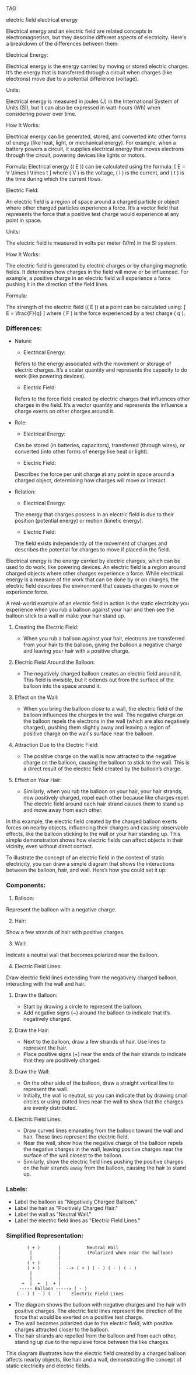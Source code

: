 TAG

electric field
electrical energy

Electrical energy and an electric field are related concepts in electromagnetism, but they describe different aspects of electricity. Here's a breakdown of the differences between them:

Electrical Energy:

Electrical energy is the energy carried by moving or stored electric charges. It’s the energy that is transferred through a circuit when charges (like electrons) move due to a potential difference (voltage).

Units:

Electrical energy is measured in joules (J) in the International System of Units (SI), but it can also be expressed in watt-hours (Wh) when considering power over time.

How It Works:

Electrical energy can be generated, stored, and converted into other forms of energy (like heat, light, or mechanical energy). For example, when a battery powers a circuit, it supplies electrical energy that moves electrons through the circuit, powering devices like lights or motors.

Formula:
Electrical energy (\( E \)) can be calculated using the formula:
     \[
     E = V \times I \times t
     \]
     where \( V \) is the voltage, \( I \) is the current, and \( t \) is the time during which the current flows.

Electric Field:

An electric field is a region of space around a charged particle or object where other charged particles experience a force. It’s a vector field that represents the force that a positive test charge would experience at any point in space.

Units:

The electric field is measured in volts per meter (V/m) in the SI system.

How It Works:

The electric field is generated by electric charges or by changing magnetic fields. It determines how charges in the field will move or be influenced. For example, a positive charge in an electric field will experience a force pushing it in the direction of the field lines.

Formula:

The strength of the electric field (\( E \)) at a point can be calculated using:
     \[
     E = \frac{F}{q}
     \]
     where \( F \) is the force experienced by a test charge \( q \).

### Differences:

- Nature:

  - Electrical Energy:

  Refers to the energy associated with the movement or storage of electric charges. It’s a scalar quantity and represents the capacity to do work (like powering devices).

  - Electric Field:

  Refers to the force field created by electric charges that influences other charges in the field. It’s a vector quantity and represents the influence a charge exerts on other charges around it.

- Role:

  - Electrical Energy:

  Can be stored (in batteries, capacitors), transferred (through wires), or converted (into other forms of energy like heat or light).

  - Electric Field:

  Describes the force per unit charge at any point in space around a charged object, determining how charges will move or interact.

- Relation:

  - Electrical Energy:

  The energy that charges possess in an electric field is due to their position (potential energy) or motion (kinetic energy).

  - Electric Field:

  The field exists independently of the movement of charges and describes the potential for charges to move if placed in the field.

Electrical energy is the energy carried by electric charges, which can be used to do work, like powering devices. An electric field is a region around charged objects where other charges experience a force. While electrical energy is a measure of the work that can be done by or on charges, the electric field describes the environment that causes charges to move or experience force.

A real-world example of an electric field in action is the static electricity you experience when you rub a balloon against your hair and then see the balloon stick to a wall or make your hair stand up.

1. Creating the Electric Field:

   - When you rub a balloon against your hair, electrons are transferred from your hair to the balloon, giving the balloon a negative charge and leaving your hair with a positive charge.

2. Electric Field Around the Balloon:

   - The negatively charged balloon creates an electric field around it. This field is invisible, but it extends out from the surface of the balloon into the space around it.

3. Effect on the Wall:

   - When you bring the balloon close to a wall, the electric field of the balloon influences the charges in the wall. The negative charge on the balloon repels the electrons in the wall (which are also negatively charged), pushing them slightly away and leaving a region of positive charge on the wall's surface near the balloon.

4. Attraction Due to the Electric Field:

   - The positive charge on the wall is now attracted to the negative charge on the balloon, causing the balloon to stick to the wall. This is a direct result of the electric field created by the balloon’s charge.

5. Effect on Your Hair:

   - Similarly, when you rub the balloon on your hair, your hair strands, now positively charged, repel each other because like charges repel. The electric field around each hair strand causes them to stand up and move away from each other.

In this example, the electric field created by the charged balloon exerts forces on nearby objects, influencing their charges and causing observable effects, like the balloon sticking to the wall or your hair standing up. This simple demonstration shows how electric fields can affect objects in their vicinity, even without direct contact.

To illustrate the concept of an electric field in the context of static electricity, you can draw a simple diagram that shows the interactions between the balloon, hair, and wall. Here’s how you could set it up:

### Components:

1. Balloon:

Represent the balloon with a negative charge.

2. Hair:

Show a few strands of hair with positive charges.

3. Wall:

Indicate a neutral wall that becomes polarized near the balloon.

4. Electric Field Lines:

Draw electric field lines extending from the negatively charged balloon, interacting with the wall and hair.

1. Draw the Balloon:

   - Start by drawing a circle to represent the balloon.
   - Add negative signs (−) around the balloon to indicate that it’s negatively charged.

2. Draw the Hair:

   - Next to the balloon, draw a few strands of hair. Use lines to represent the hair.
   - Place positive signs (+) near the ends of the hair strands to indicate that they are positively charged.

3. Draw the Wall:

   - On the other side of the balloon, draw a straight vertical line to represent the wall.
   - Initially, the wall is neutral, so you can indicate that by drawing small circles or using dotted lines near the wall to show that the charges are evenly distributed.

4. Electric Field Lines:

   - Draw curved lines emanating from the balloon toward the wall and hair. These lines represent the electric field.
   - Near the wall, show how the negative charge of the balloon repels the negative charges in the wall, leaving positive charges near the surface of the wall closest to the balloon.
   - Similarly, show the electric field lines pushing the positive charges on the hair strands away from the balloon, causing the hair to stand up.

### Labels:

- Label the balloon as "Negatively Charged Balloon."
- Label the hair as "Positively Charged Hair."
- Label the wall as "Neutral Wall."
- Label the electric field lines as "Electric Field Lines."

### Simplified Representation:

```
        ( + )       |          Neutral Wall
         |          |          (Polarized when near the balloon)
         |          |
        ( + )       |
        ( + )       |  --> ( + ) ( - ) ( - ) ( - )
         |          |
         |          |
      +  |  +  |  + |
     ----- Balloon -----> ( - )
    ( - ) ( - ) ( - )    Electric Field Lines
```

- The diagram shows the balloon with negative charges and the hair with positive charges. The electric field lines represent the direction of the force that would be exerted on a positive test charge.
- The wall becomes polarized due to the electric field, with positive charges attracted closer to the balloon.
- The hair strands are repelled from the balloon and from each other, standing up due to the repulsive force between the like charges.

This diagram illustrates how the electric field created by a charged balloon affects nearby objects, like hair and a wall, demonstrating the concept of static electricity and electric fields.
